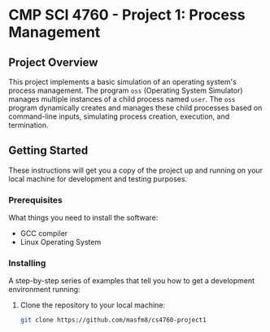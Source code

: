 # CMP SCI 4760 - Project 1: Process Management

## Project Overview

This project implements a basic simulation of an operating system's process management. The program `oss` (Operating System Simulator) manages multiple instances of a child process named `user`.
The `oss` program dynamically creates and manages these child processes based on command-line inputs, simulating process creation, execution, and termination.

## Getting Started

These instructions will get you a copy of the project up and running on your local machine for development and testing purposes.

### Prerequisites

What things you need to install the software:

- GCC compiler
- Linux Operating System

### Installing

A step-by-step series of examples that tell you how to get a development environment running:

1. Clone the repository to your local machine:
   ```bash
   git clone https://github.com/masfm8/cs4760-project1
